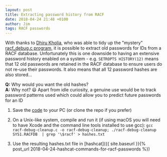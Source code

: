 ```yaml
---
layout: post
title: Extracting password history from RACF
date: 2018-04-24 21:48 +0100
author: Jim
tags: RACF passwords
---
```

With thanks to [Dhiru Kholia](https://github.com/kholia), who was able to tidy up the "mystery" [racf_debug.c program](https://gist.github.com/anonymous/848a5219560b18989fcf878e1df034d2), it is possible to extract old passwords for IDs from a RACF database. Unfortunately this is one downside to having an extensive password history enabled on a system - e.g. `SETROPTS HISTORY(12)` means that 12 old passwords are retained in the RACF database to ensure users do not re-use their passwords. It also means that all 12 password hashes are also stored...  

**Q:** Why would you want the old hashes?  
**A:** Why not? 😃 Apart from idle curiosity, a genuine use would be to track password patterns used which could allow you to predict future passwords for an ID  

1. Save the [code](https://github.com/jaytay79/zos/blob/master/racf_debug_cleanup.c) to your PC (or clone the repo if you prefer)   

2. On a Unix-like system, compile and run it (if using macOS you will need to have Xcode and the command line tools installed to use gcc): `gcc racf-debug-cleanup.c -o racf-debug-cleanup; ./racf-debug-cleanup
SYS1.RACFDB  | grep '\$racf' > hashes.txt`  

3. Use the resulting hashes.txt file in [hashcat]({{ site.baseurl }}{% post_url 2018-04-24-hashcat-commands-for-racf-passwords %})  